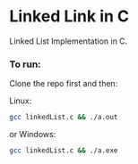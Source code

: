 # Linked Link in C

Linked List Implementation in C.

### To run:

Clone the repo first and then:

Linux:
```bash
gcc linkedList.c && ./a.out
```
or Windows: 
```bash
gcc linkedList.c && ./a.exe
```